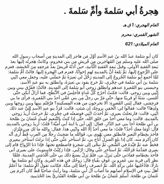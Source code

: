 <h1 dir="rtl">هِجرةُ أبي سَلمةَ وأمِّ سَلمةَ .</h1>

<h5 dir="rtl">العام الهجري:  1  ق هـ

الشهر القمري: محرم

العام الميلادي: 621</h5>

<p dir="rtl">كان أبو سَلمةَ عبدُ الله بنُ عبدِ الأسدِ أوَّلَ مَن هاجر إلى المدينةِ مِن أصحابِ رسولِ الله صلى الله عليه وسلم مِنَ المُهاجرين مِن قُريشٍ مِن بني مَخزومٍ، وكانتْ هِجرتُه إليها بعدَ بَيعةِ العَقبةِ الأولى، وقبلَ بَيعةِ العَقبةِ الثَّانيةِ، حين آذتْهُ قُريشٌ بعدَ مَرجعِهِ مِنَ الحَبشةِ، فعزم على الرُّجوعِ إليها، ثمَّ بَلغهُ أنَّ بالمدينةِ لهم إخوانًا، فعزم في الهِجرةِ إليها.
قالتْ أمُّ سَلمةَ: لمَّا أجمع أبو سَلمةَ الخُروجُ إلى المدينةِ رَحَّلَ لي بَعيرَهُ ثمَّ حملَني عليه، وجعل معي ابْنِي سَلمةَ بنَ أبي سَلمةَ في حِجْري، ثمَّ خرج يقود بي بَعيرَهُ، وانطلق به بنو عبدِ الأسدِ، وحبسني بنو المُغيرةِ عندهم وانطلق زوجي أبو سَلمةَ إلى المدينةِ. قالتْ: ففُرِّق بيني وبين ابْنِي وبين زوجي. قالت: فكنتُ أخرُج كُلَّ غَداةٍ فأجلِسُ في الأَبْطَحِ، فما أزالُ أبكي حتَّى أُمْسي، سَنَةً أو قريبًا منها، حتَّى مَرَّ بي رجلٌ مِن بني عَمِّي أحدُ بني المُغيرةِ، فرأى ما بي فرحِمَني، فقال لِبَني المُغيرةِ: ألا تحرجون من هذه المِسكينةِ؟ فرَّقتُم بينها وبين زوجِها وبين ولدِها؟ قالت: فقالوا لي: الْحَقي بزوجِك إن شئتِ. قالت: فَرَدَّ بنو عبدِ الأسدِ إليَّ عند ذلك ابْنِي، قالت: فارتحلتُ بعيري، ثمَّ أخذتُ ابْنِي فوضعتُه في حِجْري، ثمَّ خرجتُ أُريدُ زوجي بالمدينةِ. قالت: وما معي أحدٌ من خَلقِ الله، حتَّى إذا كنتُ بالتَّنعيمِ لَقيتُ عُثمانَ بنَ طلحةَ بنِ أبي طلحةَ أخا بني عبدِ الدَّارِ، فقال: إلى أين يا ابنةَ أبي أُميَّةَ؟ قلتُ: أُريدُ زوجي بالمدينةِ. قال: أَوَمَا معكِ أحدٌ؟ قلتُ: ما معي أحدٌ إلَّا الله وابْنِي هذا. فقال: والله ما لكِ مِن مَتْرَكٍ. فأخذ بخِطامِ البَعيرِ فانطلق معي يَهْوي بي، فَوَالله ما صَحِبتُ رجلًا مِن العربِ قَطُّ أَرى أنَّه كان أَكرمَ منه، كان إذا بلغ المنزِلَ أناخ بي، ثمَّ استأخر عنِّي حتَّى إذا نزلتُ استأخر ببعيري فحَطَّ عنه ثمَّ قيَّدهُ في الشَّجرِ، ثمَّ تنحَّى إلى شجرةٍ فاضطجع تحتها. فإذا دَنا الرَّواحُ قام إلى بعيري فقدَّمهُ فَرَحَّلَهُ، ثمَّ استأخر عنِّي وقال: ارْكَبي. فإذا رَكِبْتُ فاستويتُ على بعيري أتى فأخذ بخِطامهِ فقادَني حتَّى يَنزِلُ بي، فلمْ يَزلْ يصنعُ ذلك بي حتَّى أَقْدَمَني المدينةَ، فلمَّا نظر إلى قريةِ بني عَمرِو بنِ عَوفٍ بقُباءٍ قال: زوجُكِ في هذه القريةِ. وكان أبو سَلمةَ بها نازلًا، فادْخُليها على بركةِ الله. ثمَّ انصرف راجعًا إلى مكَّةَ. فكانت تقولُ أمُّ سَلمةَ: ما أعلمُ أهلَ بيتٍ في الإسلامِ أصابهم ما أصاب آلَ أبي سَلمةَ، وما رأيتُ صاحبًا قَطُّ كان أكرمَ مِن عُثمانَ بنِ طلحةَ. أَسلمَ عُثمانُ بنُ طلحةَ بنِ أبي طلحةَ العَبْدَريُّ بعدَ الحُدَيبيةِ.</p></br>
